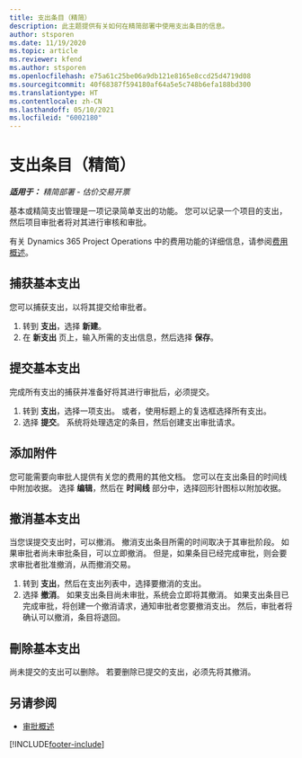 ```yaml
---
title: 支出条目（精简）
description: 此主题提供有关如何在精简部署中使用支出条目的信息。
author: stsporen
ms.date: 11/19/2020
ms.topic: article
ms.reviewer: kfend
ms.author: stsporen
ms.openlocfilehash: e75a61c25be06a9db121e8165e8ccd25d4719d08
ms.sourcegitcommit: 40f68387f594180af64a5e5c748b6efa188bd300
ms.translationtype: HT
ms.contentlocale: zh-CN
ms.lasthandoff: 05/10/2021
ms.locfileid: "6002180"
---
```

# <a name="expense-entry-lite"></a>支出条目（精简）

_**适用于：** 精简部署 - 估价交易开票_

基本或精简支出管理是一项记录简单支出的功能。 您可以记录一个项目的支出，然后项目审批者将对其进行审核和审批。

有关 Dynamics 365 Project Operations 中的费用功能的详细信息，请参阅[费用概述](expense-overview.md)。

## <a name="capture-a-basic-expense"></a>捕获基本支出

您可以捕获支出，以将其提交给审批者。

1. 转到 **支出**，选择 **新建**。
2. 在 **新支出** 页上，输入所需的支出信息，然后选择 **保存**。

## <a name="submit-a-basic-expense"></a>提交基本支出

完成所有支出的捕获并准备好将其进行审批后，必须提交。

1. 转到 **支出**，选择一项支出。 或者，使用标题上的复选框选择所有支出。
2. 选择 **提交**。 系统将处理选定的条目，然后创建支出审批请求。

## <a name="add-an-attachment"></a>添加附件

您可能需要向审批人提供有关您的费用的其他文档。 您可以在支出条目的时间线中附加收据。 选择 **编辑**，然后在 **时间线** 部分中，选择回形针图标以附加收据。

## <a name="recall-a-basic-expense"></a>撤消基本支出

当您误提交支出时，可以撤消。 撤消支出条目所需的时间取决于其审批阶段。  如果审批者尚未审批条目，可以立即撤消。 但是，如果条目已经完成审批，则会要求审批者批准撤消，从而撤消交易。

1. 转到 **支出**，然后在支出列表中，选择要撤消的支出。
2. 选择 **撤消**。 如果支出条目尚未审批，系统会立即将其撤消。 如果支出条目已完成审批，将创建一个撤消请求，通知审批者您要撤消支出。 然后，审批者将确认可以撤消，条目将退回。

## <a name="delete-a-basic-expense"></a>刪除基本支出

尚未提交的支出可以删除。 若要删除已提交的支出，必须先将其撤消。

## <a name="see-also"></a>另请参阅

- [审批概述](../approvals/approvals-overview.md)


[!INCLUDE[footer-include](../includes/footer-banner.md)]